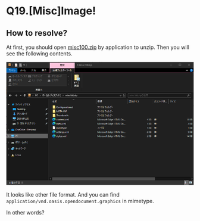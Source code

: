 # Q19.[Misc]Image!

## How to resolve?

At first, you should open [misc100.zip](./misc100.zip) by application to unzip.
Then you will see the following contents.

<img src="./images/image.png" />

It looks like other file format.
And you can find `application/vnd.oasis.opendocument.graphics` in mimetype.

In other words?